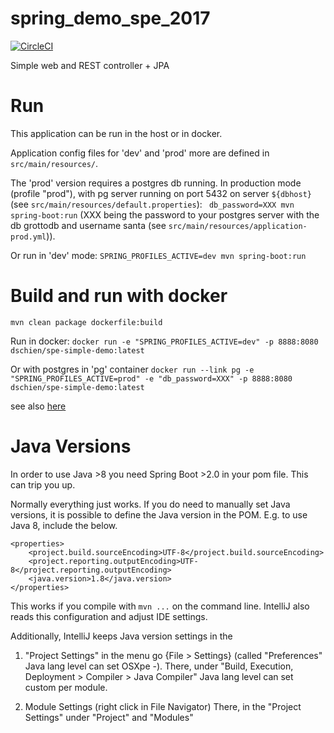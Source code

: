 # spring_demo_spe_2017

[![CircleCI](https://circleci.com/gh/dschien/spe_simple_demo.svg?style=svg)](https://circleci.com/gh/dschien/spe_simple_demo)

Simple web and REST controller + JPA

# Run
This application can be run in the host or in docker.

Application config files for 'dev' and 'prod' more are defined in `src/main/resources/`.

The 'prod' version requires a postgres db running.
In production mode (profile "prod"), with pg server running on port 5432 on server `${dbhost}` (see `src/main/resources/default.properties`):
` db_password=XXX mvn spring-boot:run`
(XXX being the password to your postgres server with the db grottodb and username santa (see `src/main/resources/application-prod.yml`)).

Or run in 'dev' mode: 
`SPRING_PROFILES_ACTIVE=dev mvn spring-boot:run`


# Build and run with docker
`mvn clean package dockerfile:build`

Run in docker:
`docker run -e "SPRING_PROFILES_ACTIVE=dev" -p 8888:8080 dschien/spe-simple-demo:latest`

Or with postgres in 'pg' container
`docker run --link pg -e "SPRING_PROFILES_ACTIVE=prod" -e "db_password=XXX" -p 8888:8080 dschien/spe-simple-demo:latest`

see also [here](https://docs.spring.io/spring-boot/docs/current/reference/html/using-spring-boot.html#using-boot-running-your-application)

# Java Versions
In order to use Java >8 you need Spring Boot >2.0 in your pom file. This can trip you up.

Normally everything just works. If you do need to manually set Java versions, 
it is possible to define the Java version in the POM. E.g. to use Java 8, include the below.

    <properties>
        <project.build.sourceEncoding>UTF-8</project.build.sourceEncoding>
        <project.reporting.outputEncoding>UTF-8</project.reporting.outputEncoding>
        <java.version>1.8</java.version>
    </properties>

This works if you compile with `mvn ...` on the command line.
IntelliJ also reads this configuration and adjust IDE settings.    

Additionally, IntelliJ keeps Java version settings in the
 
1. "Project Settings" in the menu go {File > Settings} 
(called "Preferences"  Java lang level can set OSXpe -).
There, under "Build, Execution, Deployment > Compiler > Java Compiler" Java lang level can set custom per module.
 
2. Module Settings (right click in File Navigator)
There, in the "Project Settings" under "Project" and "Modules"
  
